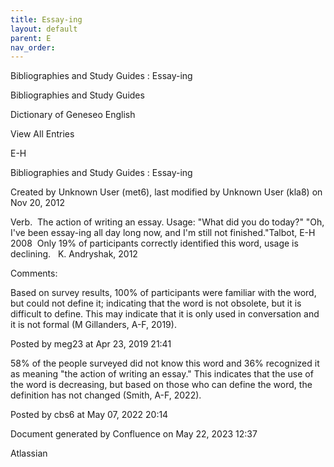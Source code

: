 ```yaml
---
title: Essay-ing
layout: default
parent: E
nav_order:
---
```


Bibliographies and Study Guides : Essay-ing

Bibliographies and Study Guides

Dictionary of Geneseo English

View All Entries

E-H

Bibliographies and Study Guides : Essay-ing

Created by  Unknown User (met6), last modified by  Unknown User (kla8) on Nov 20, 2012

Verb.  The action of writing an essay. Usage: &quot;What did you do today?&quot; &quot;Oh, I've been essay-ing all day long now, and I'm still not finished.&quot;Talbot, E-H 2008  Only 19% of participants correctly identified this word, usage is declining.   K. Andryshak, 2012

Comments:

Based on survey results, 100% of participants were familiar with the word, but could not define it; indicating that the word is not obsolete, but it is difficult to define. This may indicate that it is only used in conversation and it is not formal (M Gillanders, A-F, 2019).

Posted by meg23 at Apr 23, 2019 21:41

58% of the people surveyed did not know this word and 36% recognized it as meaning &quot;the action of writing an essay.&quot; This indicates that the use of the word is decreasing, but based on those who can define the word, the definition has not changed (Smith, A-F, 2022).

Posted by cbs6 at May 07, 2022 20:14

Document generated by Confluence on May 22, 2023 12:37

Atlassian
